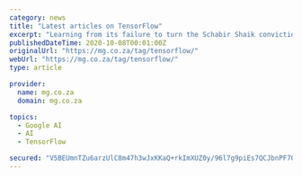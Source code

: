 ```yaml
---
category: news
title: "Latest articles on TensorFlow"
excerpt: "Learning from its failure to turn the Schabir Shaik conviction into one for Jacob Zuma, the state is now building an effective system for catching thieves. Khaya Koko, Sabelo Skiti and Paddy ..."
publishedDateTime: 2020-10-08T00:01:00Z
originalUrl: "https://mg.co.za/tag/tensorflow/"
webUrl: "https://mg.co.za/tag/tensorflow/"
type: article

provider:
  name: mg.co.za
  domain: mg.co.za

topics:
  - Google AI
  - AI
  - TensorFlow

secured: "V5BEUmnTZu6arzUlC8m47h3wJxKKaQ+rkImXUZ0y/96l7g9piEs7QCJbnPF7OIu1E+6YB4dcNM/vfOd1V4CT6xqSo1kiOV5bFnKuWP4awhZ29Zqs2Q94cvsNnNflFPa+qhwMZ1UuTKLU1uRpkCUa9ISwDkKasxlMGzukVl5V6ZglLMWlcIwKhyMaiEgeeAQgcSRBdg1AK1etjNjH28QehKY9ROFQ22hweRJ0IVg9ZgWUadY/F2AsNTlJN338Pl+WU2ejQUNU7XHcOrIJYRyWT5qsvc6moznB+a49gn1v4MziNzFwsAU5LJkxGlf6z+FEBMFHXQpEmdA1HEfe35kReT+ZW7drXEoRTJTwv/e98wY=;p2sHk1GaRjWAMu6vyNseQQ=="
---
```


